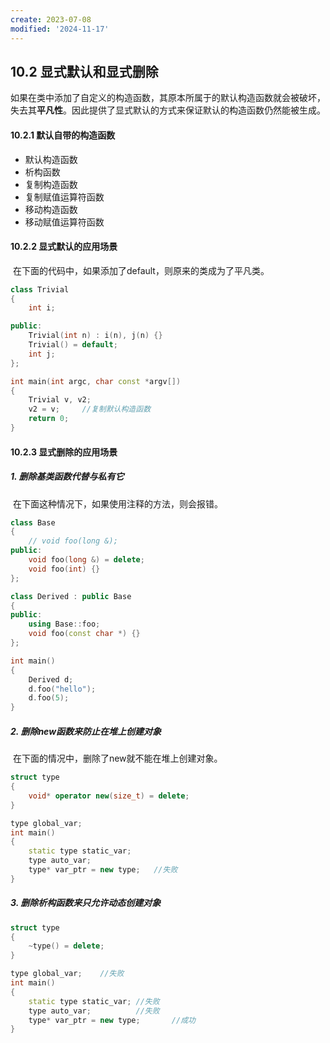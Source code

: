 ```yaml
---
create: 2023-07-08
modified: '2024-11-17'
---
```


## 10.2 显式默认和显式删除

​	如果在类中添加了自定义的构造函数，其原本所属于的默认构造函数就会被破坏，失去其**平凡性**。因此提供了显式默认的方式来保证默认的构造函数仍然能被生成。

#### 10.2.1 默认自带的构造函数

* 默认构造函数
* 析构函数
* 复制构造函数
* 复制赋值运算符函数
* 移动构造函数
* 移动赋值运算符函数

#### 10.2.2 显式默认的应用场景

​	在下面的代码中，如果添加了default，则原来的类成为了平凡类。

```C++
class Trivial
{
    int i;

public:
    Trivial(int n) : i(n), j(n) {}
    Trivial() = default;
    int j;
};

int main(int argc, char const *argv[])
{
    Trivial v, v2;
    v2 = v;		//复制默认构造函数
    return 0;
}
```

#### 10.2.3 显式删除的应用场景

##### 1. 删除基类函数代替与私有它

​	在下面这种情况下，如果使用注释的方法，则会报错。

```C++
class Base
{
    // void foo(long &);
public:
    void foo(long &) = delete;
    void foo(int) {}
};

class Derived : public Base
{
public:
    using Base::foo;
    void foo(const char *) {}
};

int main()
{
    Derived d;
    d.foo("hello");
    d.foo(5);
}
```

##### 2. 删除new函数来防止在堆上创建对象

​	在下面的情况中，删除了new就不能在堆上创建对象。

```C++
struct type
{
    void* operator new(size_t) = delete;
}

type global_var;
int main()
{
    static type static_var;
    type auto_var;
    type* var_ptr = new type;	//失败
}
```

##### 3. 删除析构函数来只允许动态创建对象

```C++
struct type
{
    ~type() = delete;
}

type global_var;	//失败
int main()
{
    static type static_var;	//失败
    type auto_var;			//失败
    type* var_ptr = new type;		//成功
}
```